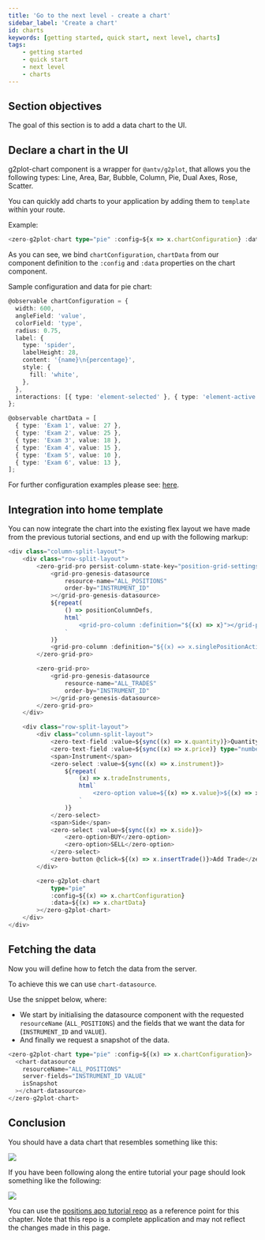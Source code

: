 ```yaml
---
title: 'Go to the next level - create a chart'
sidebar_label: 'Create a chart'
id: charts
keywords: [getting started, quick start, next level, charts]
tags:
    - getting started
    - quick start
    - next level
    - charts
---
```


## Section objectives
The goal of this section is to add a data chart to the UI.

## Declare a chart in the UI

g2plot-chart component is a wrapper for `@antv/g2plot`, that allows you the following types: Line, Area, Bar, Bubble, Column, Pie, Dual Axes, Rose, Scatter.

You can quickly add charts to your application by adding them to `template` within your route.

Example:

```typescript title='home.template.ts'
<zero-g2plot-chart type="pie" :config=${x => x.chartConfiguration} :data=${x => x.chartData}></zero-g2plot-chart>
```

As you can see, we bind `chartConfiguration`, `chartData` from our component definition to the `:config` and `:data` properties on the chart component.

Sample configuration and data for pie chart:

```typescript title='home.ts'
@observable chartConfiguration = {
  width: 600,
  angleField: 'value',
  colorField: 'type',
  radius: 0.75,
  label: {
    type: 'spider',
    labelHeight: 28,
    content: '{name}\n{percentage}',
    style: {
      fill: 'white',
    },
  },
  interactions: [{ type: 'element-selected' }, { type: 'element-active' }],
};

@observable chartData = [
  { type: 'Exam 1', value: 27 },
  { type: 'Exam 2', value: 25 },
  { type: 'Exam 3', value: 18 },
  { type: 'Exam 4', value: 15 },
  { type: 'Exam 5', value: 10 },
  { type: 'Exam 6', value: 13 },
];
```

For further configuration examples please see: [here](https://g2plot.antv.vision/en/examples/gallery).

## Integration into home template

You can now integrate the chart into the existing flex layout we have made from the previous tutorial sections, and end up with the following markup:

```typescript {25,26,44,46-51} title='home.template.ts'
<div class="column-split-layout">
	<div class="row-split-layout">
		<zero-grid-pro persist-column-state-key="position-grid-settings">
			<grid-pro-genesis-datasource
				resource-name="ALL_POSITIONS"
				order-by="INSTRUMENT_ID"
			></grid-pro-genesis-datasource>
			${repeat(
				() => positionColumnDefs,
				html`
					<grid-pro-column :definition="${(x) => x}"></grid-pro-column>
				`
			)}
			<grid-pro-column :definition="${(x) => x.singlePositionActionColDef}"></grid-pro-column>
		</zero-grid-pro>

		<zero-grid-pro>
			<grid-pro-genesis-datasource
				resource-name="ALL_TRADES"
				order-by="INSTRUMENT_ID"
			></grid-pro-genesis-datasource>
		</zero-grid-pro>
	</div>

	<div class="row-split-layout">
		<div class="column-split-layout">
			<zero-text-field :value=${sync((x) => x.quantity)}>Quantity</zero-text-field>
			<zero-text-field :value=${sync((x) => x.price)} type="number">Price</zero-text-field>
			<span>Instrument</span>
			<zero-select :value=${sync((x) => x.instrument)}>
				${repeat(
					(x) => x.tradeInstruments,
					html`
						<zero-option value=${(x) => x.value}>${(x) => x.label}</zero-option>
					`
				)}
			</zero-select>
			<span>Side</span>
			<zero-select :value=${sync((x) => x.side)}>
				<zero-option>BUY</zero-option>
				<zero-option>SELL</zero-option>
			</zero-select>
			<zero-button @click=${(x) => x.insertTrade()}>Add Trade</zero-button>
		</div>

		<zero-g2plot-chart
			type="pie"
			:config=${(x) => x.chartConfiguration}
			:data=${(x) => x.chartData}
		></zero-g2plot-chart>
	</div>
</div>
```

## Fetching the data
Now you will define how to fetch the data from the server.

To achieve this we can use `chart-datasource`.

Use the snippet below, where:

- We start by initialising the datasource component with the requested `resourceName` (`ALL_POSITIONS`) and the fields that we want the data for (`INSTRUMENT_ID` and `VALUE`).
- And finally we request a snapshot of the data.

```typescript title="home.template.ts"
<zero-g2plot-chart type="pie" :config=${(x) => x.chartConfiguration}>
  <chart-datasource
    resourceName="ALL_POSITIONS"
    server-fields="INSTRUMENT_ID VALUE"
    isSnapshot
  ></chart-datasource>
</zero-g2plot-chart>
```

## Conclusion
You should have a data chart that resembles something like this:

![](/img/charts.png)

If you have been following along the entire tutorial your page should look something like the following:

![](/img/charts-whole-page.png)

You can use the [positions app tutorial repo](https://github.com/genesiscommunitysuccess/positions-app-tutorial/tree/Complete_positions_app/client/web/src/routes/home) as a reference point for this chapter. Note that this repo is a complete application and may not reflect the changes made in this page.
